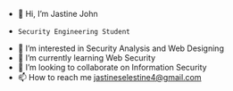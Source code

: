 - 👋 Hi, I’m Jastine John
-     Security Engineering Student
- 👀 I’m interested in Security Analysis and Web Designing
- 🌱 I’m currently learning Web Security
- 💞️ I’m looking to collaborate on Information Security
- 📫 How to reach me jastineselestine4@gmail.com

<!---
Inforsec4/Inforsec4 is a ✨ special ✨ repository because its `README.md` (this file) appears on your GitHub profile.
You can click the Preview link to take a look at your changes.
--->
